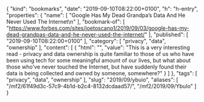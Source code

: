 {
  "kind": "bookmarks",
  "date": "2019-09-10T08:22:00+0100",
  "h": "h-entry",
  "properties": {
    "name": [
      "Google Has My Dead Grandpa’s Data And He Never Used The Internet\n"
    ],
    "bookmark-of": [
      "https://www.forbes.com/sites/joetoscano1/2019/09/03/google-has-my-dead-grandpas-data-and-he-never-used-the-internet/"
    ],
    "published": [
      "2019-09-10T08:22:00+0100"
    ],
    "category": [
      "privacy",
      "data",
      "ownership"
    ],
    "content": [
      {
        "html": "",
        "value": "This is a very interesting read - privacy and data ownership is quite familiar to those of us who have been using tech for some meaningful amount of our lives, but what about those who've never touched the Internet, but have suddenly found their data is being collected and owned by someone, somewhere?"
      }
    ]
  },
  "tags": [
    "privacy",
    "data",
    "ownership"
  ],
  "slug": "2019/09/ybuio",
  "aliases": [
    "/mf2/61f49d3c-57c9-4b1d-b2c4-8132dcdaad57/",
    "/mf2/2019/09/YbuIo"
  ]
}
